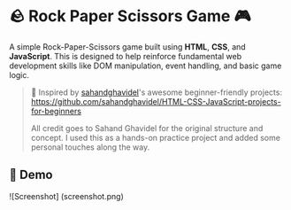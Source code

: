 # 🪨 Rock Paper Scissors Game 🎮

A simple Rock-Paper-Scissors game built using **HTML**, **CSS**, and **JavaScript**. This is designed to help reinforce fundamental web development skills like DOM manipulation, event handling, and basic game logic.

> 🎯 Inspired by [sahandghavidel](https://github.com/sahandghavidel)'s awesome beginner-friendly projects:  
> https://github.com/sahandghavidel/HTML-CSS-JavaScript-projects-for-beginners  
>  
> All credit goes to Sahand Ghavidel for the original structure and concept. I used this as a hands-on practice project and added some personal touches along the way.

## 📸 Demo
![Screenshot] (screenshot.png)
